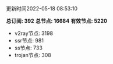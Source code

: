 更新时间2022-05-18 08:53:10

**总订阅: 392**
**总节点: 16684**
**有效节点: 5220**
- v2ray节点: 3198
- ssr节点: 981
- ss节点: 733
- trojan节点: 308
